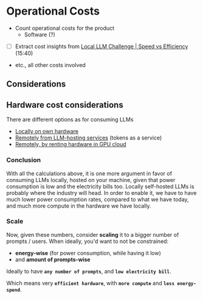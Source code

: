 # Operational Costs

- Count operational costs for the product
    - Software (?)

- [ ] Extract cost insights from [Local LLM Challenge | Speed vs Efficiency](https://www.youtube.com/watch?v=0EInsMyH87Q) (15:40)

- etc., all other costs involved

## Considerations

## Hardware cost considerations

There are different options as for consuming LLMs

- [Locally on own hardware](/product/finance/local-hardware-costs)
- [Remotely from LLM-hosting services](/product/finance/tokens-as-a-service) (tokens as a service)
- [Remotely, by renting hardware in GPU cloud](/product/finance/hardware-rent-cloud)

### Conclusion

With all the calculations above, it is one more argument in favor of consuming LLMs locally, hosted on your machine, given that power consumption is low and the electricity bills too. Locally self-hosted LLMs is probably where the industry will head. In order to enable it, we have to have much lower power consumption rates, compared to what we have today, and much more compute in the hardware we have locally.

### Scale

Now, given these numbers, consider **scaling** it to a bigger number of prompts / users. When ideally, you'd want to not be constrained:

- **energy-wise** (for power consumption, while having it low) 
- and **amount of prompts-wise**

Ideally to have **`any number of prompts`**, and **`low electricity bill`**. 

Which means very **`efficient hardware`**, with **`more compute`** and **`less energy-spend`**.